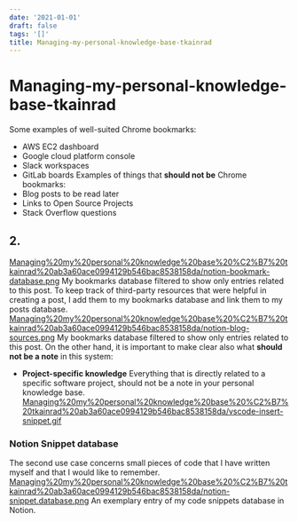 ```yaml
---
date: '2021-01-01'
draft: false
tags: '[]'
title: Managing-my-personal-knowledge-base-tkainrad
---
```


# Managing-my-personal-knowledge-base-tkainrad

Some examples of well-suited Chrome bookmarks:
- AWS EC2 dashboard
- Google cloud platform console
- Slack workspaces
- GitLab boards
Examples of things that **should not be** Chrome bookmarks:
- Blog posts to be read later
- Links to Open Source Projects
- Stack Overflow questions
## 2.
[Managing%20my%20personal%20knowledge%20base%20%C2%B7%20tkainrad%20ab3a60ace0994129b546bac8538158da/notion-bookmark-database.png](Managing%20my%20personal%20knowledge%20base%20%C2%B7%20tkainrad%20ab3a60ace0994129b546bac8538158da/notion-bookmark-database.png)
My bookmarks database filtered to show only entries related to this post.
To keep track of third-party resources that were helpful in creating a post, I add them to my bookmarks database and link them to my posts database.
[Managing%20my%20personal%20knowledge%20base%20%C2%B7%20tkainrad%20ab3a60ace0994129b546bac8538158da/notion-blog-sources.png](Managing%20my%20personal%20knowledge%20base%20%C2%B7%20tkainrad%20ab3a60ace0994129b546bac8538158da/notion-blog-sources.png)
My bookmarks database filtered to show only entries related to this post.
On the other hand, it is important to make clear also what **should not be a note** in this system:
- **Project-specific knowledge** Everything that is directly related to a specific software project, should not be a note in your personal knowledge base.
[Managing%20my%20personal%20knowledge%20base%20%C2%B7%20tkainrad%20ab3a60ace0994129b546bac8538158da/vscode-insert-snippet.gif](Managing%20my%20personal%20knowledge%20base%20%C2%B7%20tkainrad%20ab3a60ace0994129b546bac8538158da/vscode-insert-snippet.gif)
### Notion Snippet database
The second use case concerns small pieces of code that I have written myself and that I would like to remember.
[Managing%20my%20personal%20knowledge%20base%20%C2%B7%20tkainrad%20ab3a60ace0994129b546bac8538158da/notion-snippet.database.png](Managing%20my%20personal%20knowledge%20base%20%C2%B7%20tkainrad%20ab3a60ace0994129b546bac8538158da/notion-snippet.database.png)
An exemplary entry of my code snippets database in Notion.

